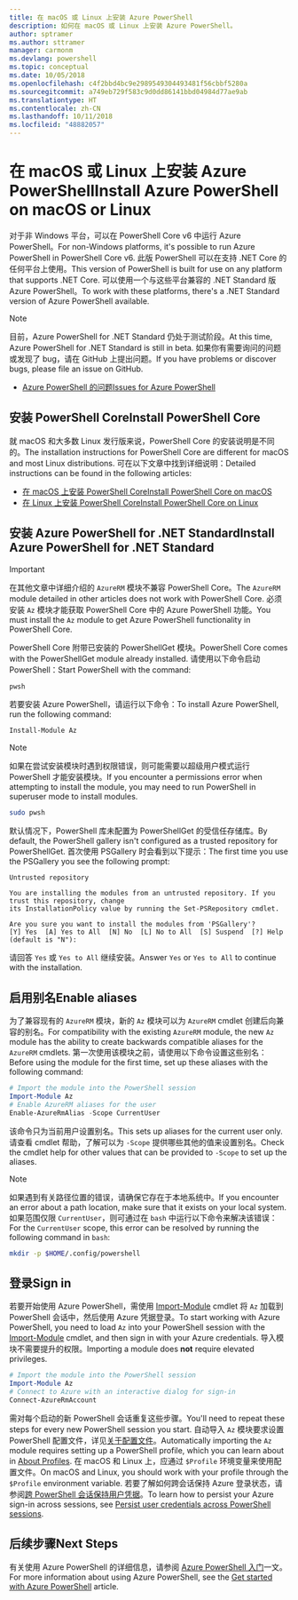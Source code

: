 ```yaml
---
title: 在 macOS 或 Linux 上安装 Azure PowerShell
description: 如何在 macOS 或 Linux 上安装 Azure PowerShell。
author: sptramer
ms.author: sttramer
manager: carmonm
ms.devlang: powershell
ms.topic: conceptual
ms.date: 10/05/2018
ms.openlocfilehash: c4f2bbd4bc9e2989549304493481f56cbbf5280a
ms.sourcegitcommit: a749eb729f583c9d0dd86141bbd04984d77ae9ab
ms.translationtype: HT
ms.contentlocale: zh-CN
ms.lasthandoff: 10/11/2018
ms.locfileid: "48882057"
---
```

# <a name="install-azure-powershell-on-macos-or-linux"></a><span data-ttu-id="3f7f1-103">在 macOS 或 Linux 上安装 Azure PowerShell</span><span class="sxs-lookup"><span data-stu-id="3f7f1-103">Install Azure PowerShell on macOS or Linux</span></span>

<span data-ttu-id="3f7f1-104">对于非 Windows 平台，可以在 PowerShell Core v6 中运行 Azure PowerShell。</span><span class="sxs-lookup"><span data-stu-id="3f7f1-104">For non-Windows platforms, it's possible to run Azure PowerShell in PowerShell Core v6.</span></span> <span data-ttu-id="3f7f1-105">此版 PowerShell 可以在支持 .NET Core 的任何平台上使用。</span><span class="sxs-lookup"><span data-stu-id="3f7f1-105">This version of PowerShell is built for use on any platform that supports .NET Core.</span></span> <span data-ttu-id="3f7f1-106">可以使用一个与这些平台兼容的 .NET Standard 版 Azure PowerShell。</span><span class="sxs-lookup"><span data-stu-id="3f7f1-106">To work with these platforms, there's a .NET Standard version of Azure PowerShell available.</span></span>

> [!NOTE]
> <span data-ttu-id="3f7f1-107">目前，Azure PowerShell for .NET Standard 仍处于测试阶段。</span><span class="sxs-lookup"><span data-stu-id="3f7f1-107">At this time, Azure PowerShell for .NET Standard is still in beta.</span></span>
> <span data-ttu-id="3f7f1-108">如果你有需要询问的问题或发现了 bug，请在 GitHub 上提出问题。</span><span class="sxs-lookup"><span data-stu-id="3f7f1-108">If you have problems or discover bugs, please file an issue on GitHub.</span></span>
>
> * [<span data-ttu-id="3f7f1-109">Azure PowerShell 的问题</span><span class="sxs-lookup"><span data-stu-id="3f7f1-109">Issues for Azure PowerShell</span></span>](https://github.com/azure/azure-docs-powershell/issues)

## <a name="install-powershell-core"></a><span data-ttu-id="3f7f1-110">安装 PowerShell Core</span><span class="sxs-lookup"><span data-stu-id="3f7f1-110">Install PowerShell Core</span></span>

<span data-ttu-id="3f7f1-111">就 macOS 和大多数 Linux 发行版来说，PowerShell Core 的安装说明是不同的。</span><span class="sxs-lookup"><span data-stu-id="3f7f1-111">The installation instructions for PowerShell Core are different for macOS and most Linux distributions.</span></span>
<span data-ttu-id="3f7f1-112">可在以下文章中找到详细说明：</span><span class="sxs-lookup"><span data-stu-id="3f7f1-112">Detailed instructions can be found in the following articles:</span></span>

* [<span data-ttu-id="3f7f1-113">在 macOS 上安装 PowerShell Core</span><span class="sxs-lookup"><span data-stu-id="3f7f1-113">Install PowerShell Core on macOS</span></span>](/powershell/scripting/setup/installing-powershell-core-on-macos)
* [<span data-ttu-id="3f7f1-114">在 Linux 上安装 PowerShell Core</span><span class="sxs-lookup"><span data-stu-id="3f7f1-114">Install PowerShell Core on Linux</span></span>](/powershell/scripting/setup/installing-powershell-core-on-linux)

## <a name="install-azure-powershell-for-net-standard"></a><span data-ttu-id="3f7f1-115">安装 Azure PowerShell for .NET Standard</span><span class="sxs-lookup"><span data-stu-id="3f7f1-115">Install Azure PowerShell for .NET Standard</span></span>

> [!IMPORTANT]
> <span data-ttu-id="3f7f1-116">在其他文章中详细介绍的 `AzureRM` 模块不兼容 PowerShell Core。</span><span class="sxs-lookup"><span data-stu-id="3f7f1-116">The `AzureRM` module detailed in other articles does not work with PowerShell Core.</span></span>
> <span data-ttu-id="3f7f1-117">必须安装 `Az` 模块才能获取 PowerShell Core 中的 Azure PowerShell 功能。</span><span class="sxs-lookup"><span data-stu-id="3f7f1-117">You must install the `Az` module to get Azure PowerShell functionality in PowerShell Core.</span></span>

<span data-ttu-id="3f7f1-118">PowerShell Core 附带已安装的 PowerShellGet 模块。</span><span class="sxs-lookup"><span data-stu-id="3f7f1-118">PowerShell Core comes with the PowerShellGet module already installed.</span></span> <span data-ttu-id="3f7f1-119">请使用以下命令启动 PowerShell：</span><span class="sxs-lookup"><span data-stu-id="3f7f1-119">Start PowerShell with the command:</span></span>

```bash
pwsh
```

<span data-ttu-id="3f7f1-120">若要安装 Azure PowerShell，请运行以下命令：</span><span class="sxs-lookup"><span data-stu-id="3f7f1-120">To install Azure PowerShell, run the following command:</span></span>

```powershell
Install-Module Az
```

> [!NOTE]
> <span data-ttu-id="3f7f1-121">如果在尝试安装模块时遇到权限错误，则可能需要以超级用户模式运行 PowerShell 才能安装模块。</span><span class="sxs-lookup"><span data-stu-id="3f7f1-121">If you encounter a permissions error when attempting to install the module, you may need to run PowerShell in superuser mode to install modules.</span></span>
>
> ```bash
> sudo pwsh
> ```

<span data-ttu-id="3f7f1-122">默认情况下，PowerShell 库未配置为 PowerShellGet 的受信任存储库。</span><span class="sxs-lookup"><span data-stu-id="3f7f1-122">By default, the PowerShell gallery isn't configured as a trusted repository for PowerShellGet.</span></span> <span data-ttu-id="3f7f1-123">首次使用 PSGallery 时会看到以下提示：</span><span class="sxs-lookup"><span data-stu-id="3f7f1-123">The first time you use the PSGallery you see the following prompt:</span></span>

```output
Untrusted repository

You are installing the modules from an untrusted repository. If you trust this repository, change
its InstallationPolicy value by running the Set-PSRepository cmdlet.

Are you sure you want to install the modules from 'PSGallery'?
[Y] Yes  [A] Yes to All  [N] No  [L] No to All  [S] Suspend  [?] Help (default is "N"):
```

<span data-ttu-id="3f7f1-124">请回答 `Yes` 或 `Yes to All` 继续安装。</span><span class="sxs-lookup"><span data-stu-id="3f7f1-124">Answer `Yes` or `Yes to All` to continue with the installation.</span></span>

## <a name="enable-aliases"></a><span data-ttu-id="3f7f1-125">启用别名</span><span class="sxs-lookup"><span data-stu-id="3f7f1-125">Enable aliases</span></span>

<span data-ttu-id="3f7f1-126">为了兼容现有的 `AzureRM` 模块，新的 `Az` 模块可以为 `AzureRM` cmdlet 创建后向兼容的别名。</span><span class="sxs-lookup"><span data-stu-id="3f7f1-126">For compatibility with the existing `AzureRM` module, the new `Az` module has the ability to create backwards compatible aliases for the `AzureRM` cmdlets.</span></span> <span data-ttu-id="3f7f1-127">第一次使用该模块之前，请使用以下命令设置这些别名：</span><span class="sxs-lookup"><span data-stu-id="3f7f1-127">Before using the module for the first time, set up these aliases with the following command:</span></span>

```powershell
# Import the module into the PowerShell session
Import-Module Az
# Enable AzureRM aliases for the user
Enable-AzureRmAlias -Scope CurrentUser
```

<span data-ttu-id="3f7f1-128">该命令只为当前用户设置别名。</span><span class="sxs-lookup"><span data-stu-id="3f7f1-128">This sets up aliases for the current user only.</span></span> <span data-ttu-id="3f7f1-129">请查看 cmdlet 帮助，了解可以为 `-Scope` 提供哪些其他的值来设置别名。</span><span class="sxs-lookup"><span data-stu-id="3f7f1-129">Check the cmdlet help for other values that can be provided to `-Scope` to set up the aliases.</span></span>

> [!NOTE]
> <span data-ttu-id="3f7f1-130">如果遇到有关路径位置的错误，请确保它存在于本地系统中。</span><span class="sxs-lookup"><span data-stu-id="3f7f1-130">If you encounter an error about a path location, make sure that it exists on your local system.</span></span> <span data-ttu-id="3f7f1-131">如果范围仅限 `CurrentUser`，则可通过在 `bash` 中运行以下命令来解决该错误：</span><span class="sxs-lookup"><span data-stu-id="3f7f1-131">For the `CurrentUser` scope, this error can be resolved by running the following command in `bash`:</span></span>
>
> ```bash
> mkdir -p $HOME/.config/powershell
> ```

## <a name="sign-in"></a><span data-ttu-id="3f7f1-132">登录</span><span class="sxs-lookup"><span data-stu-id="3f7f1-132">Sign in</span></span>

<span data-ttu-id="3f7f1-133">若要开始使用 Azure PowerShell，需使用 [Import-Module](/powershell/module/Microsoft.PowerShell.Core/Import-Module) cmdlet 将 `Az` 加载到 PowerShell 会话中，然后使用 Azure 凭据登录。</span><span class="sxs-lookup"><span data-stu-id="3f7f1-133">To start working with Azure PowerShell, you need to load `Az` into your PowerShell session with the [Import-Module](/powershell/module/Microsoft.PowerShell.Core/Import-Module) cmdlet, and then sign in with your Azure credentials.</span></span> <span data-ttu-id="3f7f1-134">导入模块不需要提升的权限。</span><span class="sxs-lookup"><span data-stu-id="3f7f1-134">Importing a module does __not__ require elevated privileges.</span></span>

```powershell
# Import the module into the PowerShell session
Import-Module Az
# Connect to Azure with an interactive dialog for sign-in
Connect-AzureRmAccount
```

<span data-ttu-id="3f7f1-135">需对每个启动的新 PowerShell 会话重复这些步骤。</span><span class="sxs-lookup"><span data-stu-id="3f7f1-135">You'll need to repeat these steps for every new PowerShell session you start.</span></span> <span data-ttu-id="3f7f1-136">自动导入 `Az` 模块要求设置 PowerShell 配置文件，详见[关于配置文件](/powershell/module/microsoft.powershell.core/about/about_profiles)。</span><span class="sxs-lookup"><span data-stu-id="3f7f1-136">Automatically importing the `Az` module requires setting up a PowerShell profile, which you can learn about in [About Profiles](/powershell/module/microsoft.powershell.core/about/about_profiles).</span></span>
<span data-ttu-id="3f7f1-137">在 macOS 和 Linux 上，应通过 `$Profile` 环境变量来使用配置文件。</span><span class="sxs-lookup"><span data-stu-id="3f7f1-137">On macOS and Linux, you should work with your profile through the `$Profile` environment variable.</span></span> <span data-ttu-id="3f7f1-138">若要了解如何跨会话保持 Azure 登录状态，请参阅[跨 PowerShell 会话保持用户凭据](context-persistence.md)。</span><span class="sxs-lookup"><span data-stu-id="3f7f1-138">To learn how to persist your Azure sign-in across sessions, see [Persist user credentials across PowerShell sessions](context-persistence.md).</span></span>

## <a name="next-steps"></a><span data-ttu-id="3f7f1-139">后续步骤</span><span class="sxs-lookup"><span data-stu-id="3f7f1-139">Next Steps</span></span>

<span data-ttu-id="3f7f1-140">有关使用 Azure PowerShell 的详细信息，请参阅 [Azure PowerShell 入门](get-started-azureps.md)一文。</span><span class="sxs-lookup"><span data-stu-id="3f7f1-140">For more information about using Azure PowerShell, see the [Get started with Azure PowerShell](get-started-azureps.md) article.</span></span>
